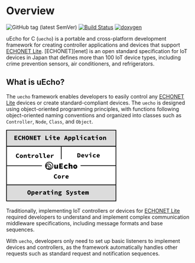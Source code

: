 # Overview

![GitHub tag (latest SemVer)](https://img.shields.io/github/v/tag/cybergarage/uecho)
[![Build Status](https://github.com/cybergarage/uecho/actions/workflows/make.yml/badge.svg)](https://github.com/cybergarage/uecho/actions/workflows/make.yml)
[![doxygen](https://github.com/cybergarage/uecho/actions/workflows/doxygen.yml/badge.svg)](http://cybergarage.github.io/uecho/)

uEcho for C (`uecho`) is a portable and cross-platform development framework for creating controller applications and devices that support [ECHONET Lite](http://echonet.jp/english/). [ECHONET][enet] is an open standard specification for IoT devices in Japan that defines more than 100 IoT device types, including crime prevention sensors, air conditioners, and refrigerators.

## What is uEcho?

The `uecho` framework enables developers to easily control any [ECHONET Lite](http://echonet.jp/english/) devices or create standard-compliant devices. The `uecho` is designed using object-oriented programming principles, with functions following object-oriented naming conventions and organized into classes such as `Controller`, `Node`, `Class`, and `Object`.

![framework](https://raw.githubusercontent.com/cybergarage/uecho/master/doc/img/framework.png)

Traditionally, implementing IoT controllers or devices for [ECHONET Lite](http://echonet.jp/english/) required developers to understand and implement complex communication middleware specifications, including message formats and base sequences.

With `uecho`, developers only need to set up basic listeners to implement devices and controllers, as the framework automatically handles other requests such as standard request and notification sequences.
